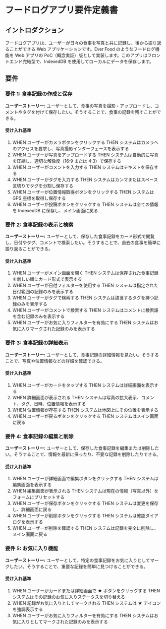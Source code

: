# フードログアプリ要件定義書

## イントロダクション

フードログアプリは、ユーザーが日々の食事を写真と共に記録し、後から振り返ることができる Web アプリケーションです。Ever Food のようなフードログ機能を Web アプリの PoC（概念実証）版として実装します。このアプリはフロントエンド完結型で、IndexedDB を使用してローカルにデータを保存します。

## 要件

### 要件 1: 食事記録の作成と保存

**ユーザーストーリー:** ユーザーとして、食事の写真を撮影・アップロードし、コメントやタグを付けて保存したい。そうすることで、食事の記録を残すことができる。

#### 受け入れ基準

1. WHEN ユーザーがカメラボタンをクリックする THEN システムはカメラへのアクセスを要求し、写真撮影インターフェースを表示する
2. WHEN ユーザーが写真をアップロードする THEN システムは自動的に写真を圧縮し、適切な解像度（16:9 または 4:3）で保存する
3. WHEN ユーザーがコメントを入力する THEN システムはテキストを保存する
4. WHEN ユーザーがタグを入力する THEN システムはカンマまたはスペース区切りでタグを分割し保存する
5. WHEN ユーザーが位置情報取得ボタンをクリックする THEN システムは GPS 座標を取得し保存する
6. WHEN ユーザーが投稿ボタンをクリックする THEN システムは全ての情報を IndexedDB に保存し、メイン画面に戻る

### 要件 2: 食事記録の表示と検索

**ユーザーストーリー:** ユーザーとして、保存した食事記録をカード形式で閲覧し、日付やタグ、コメントで検索したい。そうすることで、過去の食事を簡単に振り返ることができる。

#### 受け入れ基準

1. WHEN ユーザーがメイン画面を開く THEN システムは保存された食事記録を新しい順にカード形式で表示する
2. WHEN ユーザーが日付フィルターを使用する THEN システムは指定された日付範囲の記録のみを表示する
3. WHEN ユーザーがタグで検索する THEN システムは該当するタグを持つ記録のみを表示する
4. WHEN ユーザーがコメントで検索する THEN システムはコメントに検索語を含む記録のみを表示する
5. WHEN ユーザーがお気に入りフィルターを有効にする THEN システムはお気に入りマークされた記録のみを表示する

### 要件 3: 食事記録の詳細表示

**ユーザーストーリー:** ユーザーとして、食事記録の詳細情報を見たい。そうすることで、写真や位置情報などの詳細を確認できる。

#### 受け入れ基準

1. WHEN ユーザーがカードをタップする THEN システムは詳細画面を表示する
2. WHEN 詳細画面が表示される THEN システムは写真の拡大表示、コメント、タグ、日時、位置情報を表示する
3. WHEN 位置情報が存在する THEN システムは地図上にその位置を表示する
4. WHEN ユーザーが戻るボタンをクリックする THEN システムはメイン画面に戻る

### 要件 4: 食事記録の編集と削除

**ユーザーストーリー:** ユーザーとして、保存した食事記録を編集または削除したい。そうすることで、情報を最新に保ったり、不要な記録を削除したりできる。

#### 受け入れ基準

1. WHEN ユーザーが詳細画面で編集ボタンをクリックする THEN システムは編集画面を表示する
2. WHEN 編集画面が表示される THEN システムは現在の情報（写真以外）をフォームにプリセットする
3. WHEN ユーザーが保存ボタンをクリックする THEN システムは変更を保存し、詳細画面に戻る
4. WHEN ユーザーが削除ボタンをクリックする THEN システムは確認ダイアログを表示する
5. WHEN ユーザーが削除を確認する THEN システムは記録を完全に削除し、メイン画面に戻る

### 要件 5: お気に入り機能

**ユーザーストーリー:** ユーザーとして、特定の食事記録をお気に入りとしてマークしたい。そうすることで、重要な記録を簡単に見つけることができる。

#### 受け入れ基準

1. WHEN ユーザーがカードまたは詳細画面で ★ ボタンをクリックする THEN システムはその記録のお気に入りステータスを切り替える
2. WHEN 記録がお気に入りとしてマークされる THEN システムは ★ アイコンを強調表示する
3. WHEN ユーザーがお気に入りフィルターを有効にする THEN システムはお気に入りとしてマークされた記録のみを表示する
